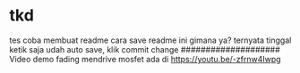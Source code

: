 # tkd
tes coba membuat readme cara save readme ini gimana ya?
ternyata tinggal ketik saja udah auto save, klik commit change
####################
Video demo fading mendrive mosfet ada di https://youtu.be/-zfrnw4Iwpg
